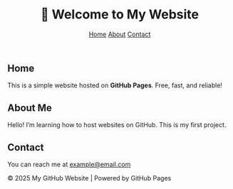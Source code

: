 <!DOCTYPE html>
<html lang="en">
<head>
  <meta charset="UTF-8">
  <meta name="viewport" content="width=device-width, initial-scale=1.0">
  <title>My GitHub Website</title>
  <link rel="stylesheet" href="style.css">
</head>
<body>
  <header>
    <h1>🚀 Welcome to My Website</h1>
    <nav>
      <a href="#home">Home</a>
      <a href="#about">About</a>
      <a href="#contact">Contact</a>
    </nav>
  </header>

  <section id="home">
    <h2>Home</h2>
    <p>This is a simple website hosted on <b>GitHub Pages</b>. Free, fast, and reliable!</p>
  </section>

  <section id="about">
    <h2>About Me</h2>
    <p>Hello! I’m learning how to host websites on GitHub. This is my first project.</p>
  </section>

  <section id="contact">
    <h2>Contact</h2>
    <p>You can reach me at <a href="mailto:example@email.com">example@email.com</a></p>
  </section>

  <footer>
    <p>© 2025 My GitHub Website | Powered by GitHub Pages</p>
  </footer>
</body>
</html>
